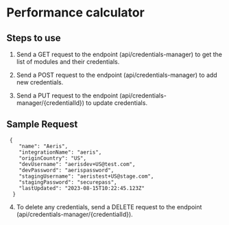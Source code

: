 # Performance calculator

## Steps to use

1. Send a GET request to the endpoint (api/credentials-manager) to get the list of modules and their credentials.

2. Send a POST request to the endpoint (api/credentials-manager) to add new credentials.

3. Send a PUT request to the endpoint (api/credentials-manager/{credentialId}) to update credentials.

## Sample Request

```
 {
    "name": "Aeris",
    "integrationName": "aeris",
    "originCountry": "US",
    "devUsername": "aerisdev+US@test.com",
    "devPassword": "aerispassword",
    "stagingUsername": "aeristest+US@stage.com",
    "stagingPassword": "securepass",
    "lastUpdated": "2023-08-15T10:22:45.123Z"
  }
```

4. To delete any credentials, send a DELETE request to the endpoint (api/credentials-manager/{credentialId}).

